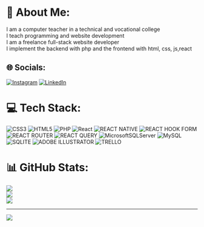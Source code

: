 # 💫 About Me:
I am a computer teacher in a technical and vocational college <br> I teach programming and website development <br> I am a freelance full-stack website developer <br>I implement the backend with php and the frontend with html, css, js,react<br>


## 🌐 Socials:
[![Instagram](https://img.shields.io/badge/Instagram-%23E4405F.svg?logo=Instagram&amp;logoColor=white)](https://instagram.com/vaeid) 
[![LinkedIn](https://img.shields.io/badge/LinkedIn-%230077B5.svg?logo=linkedin&amp;logoColor=white)](https://linkedin.com/in/vaeid) 

# 💻 Tech Stack:
![CSS3](https://img.shields.io/badge/css3-%231572B6.svg?style=for-the-badge&amp;logo=css3&amp;logoColor=white) ![HTML5](https://img.shields.io/badge/html5-%23E34F26.svg?style=for-the-badge&amp;logo=html5&amp;logoColor=white) ![PHP](https://img.shields.io/badge/php-%23777BB4.svg?style=for-the-badge&amp;logo=php&amp;logoColor=white) ![React](https://img.shields.io/badge/react-%2320232a.svg?style=for-the-badge&amp;logo=react&amp;logoColor=%2361DAFB) ![REACT NATIVE](https://img.shields.io/badge/react_native-%2320232a.svg?style=for-the-badge&amp;logo=react&amp;logoColor=%2361DAFB) ![REACT HOOK FORM](https://img.shields.io/badge/React%20Hook%20Form-%23EC5990.svg?style=for-the-badge&amp;logo=reacthookform&amp;logoColor=white) ![REACT ROUTER](https://img.shields.io/badge/React_Router-CA4245?style=for-the-badge&amp;logo=react-router&amp;logoColor=white) ![REACT QUERY](https://img.shields.io/badge/-React%20Query-FF4154?style=for-the-badge&amp;logo=react%20query&amp;logoColor=white) ![MicrosoftSQLServer](https://img.shields.io/badge/Microsoft%20SQL%20Server-CC2927?style=for-the-badge&amp;logo=microsoft%20sql%20server&amp;logoColor=white) ![MySQL](https://img.shields.io/badge/mysql-4479A1.svg?style=for-the-badge&amp;logo=mysql&amp;logoColor=white) ![SQLITE](https://img.shields.io/badge/sqlite-%2307405e.svg?style=for-the-badge&amp;logo=sqlite&amp;logoColor=white) ![ADOBE ILLUSTRATOR](https://img.shields.io/badge/adobe%20illustrator-%23FF9A00.svg?style=for-the-badge&amp;logo=adobe%20illustrator&amp;logoColor=white) ![TRELLO](https://img.shields.io/badge/Trello-%23026AA7.svg?style=for-the-badge&amp;logo=Trello&amp;logoColor=white)
# 📊 GitHub Stats:
![](https://github-readme-stats.vercel.app/api?username=vaeid&amp;theme=dark&amp;hide_border=false&amp;include_all_commits=false&amp;count_private=false)<br/>
![](https://github-readme-streak-stats.herokuapp.com/?user=vaeid&amp;theme=dark&amp;hide_border=false)<br/>
![](https://github-readme-stats.vercel.app/api/top-langs/?username=vaeid&amp;theme=dark&amp;hide_border=false&amp;include_all_commits=false&amp;count_private=false&amp;layout=compact)

---
[![](https://visitcount.itsvg.in/api?id=vaeid&amp;icon=0&amp;color=0)](https://visitcount.itsvg.in)

<!-- Proudly created with GPRM ( https://gprm.itsvg.in ) -->

